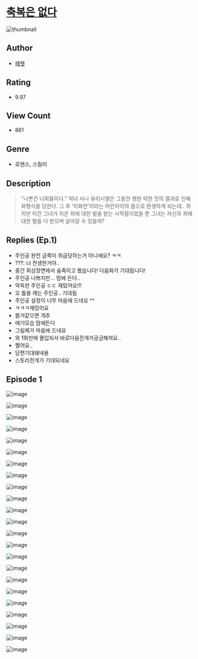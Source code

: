 # [축복은 없다](https://comic.naver.com/challenge/list?titleId=810499)
![thumbnail](https://image-comic.pstatic.net/user_contents_data/challenge_comic/2023/05/23/336358/upload_7233170449398050865_480x623.jpeg)

## Author
- [헤헷](https://comic.naver.com/artistTitle?id=336358)

## Rating
- 9.97

## View Count
- 861

## Genre
- 로맨스, 스릴러

## Description
> "나쁜건 너희들이다." 악녀 사나 유리시엘은 그동안 행한 악한 짓의 결과로 인해 화형식을 당한다. 그 후 '이화연'이라는 어린아이의 몸으로 환생하게 되는데.. 하지만 이건 그녀가 지은 죄에 대한 벌을 받는 시작점이었을 뿐 그녀는 자신의 죄에 대한 벌을 다 받으며 살아갈 수 있을까?

## Replies (Ep.1)
- 주인공 완전 금쪽이 취급당하는거 아니에요? ㅋㅋ
- ???: 너 전생한거야..
- 중간 회상장면에서 숨죽이고 봤습니다! 다음화가 기대됩니다!
- 주인공 나쁘지만... 맘에 든다..
- 악독한 주인공 ㄷㄷ 재밌어요!!!
- 오 틀을 깨는 주인공.. 기대됨
- 주인공 설정이 너무 마음에 드네요 ^^
- ㅋㅋㅋ재밌어요
- 뜰거같으면 개추
- 애기모습 맘에든다
- 그림체가 마음에 드네요
- 와 1화만에 몰입되서 바로다음전개가궁금해져요..
- 쩔어요..
- 담편기대돼네용
- 스토리전개가 기대되네요

## Episode 1
![image](https://image-comic.pstatic.net/user_contents_data/challenge_comic/2023/05/23/336358/upload_3618467698934296884.jpeg)

![image](https://image-comic.pstatic.net/user_contents_data/challenge_comic/2023/05/23/336358/upload_4063708326241067319.jpeg)

![image](https://image-comic.pstatic.net/user_contents_data/challenge_comic/2023/05/23/336358/upload_3918474947654411108.jpeg)

![image](https://image-comic.pstatic.net/user_contents_data/challenge_comic/2023/05/23/336358/upload_4051322336209757233.jpeg)

![image](https://image-comic.pstatic.net/user_contents_data/challenge_comic/2023/05/23/336358/upload_3905856956525981753.jpeg)

![image](https://image-comic.pstatic.net/user_contents_data/challenge_comic/2023/05/23/336358/upload_3774355576283411257.jpeg)

![image](https://image-comic.pstatic.net/user_contents_data/challenge_comic/2023/05/23/336358/upload_7219944436193648944.jpeg)

![image](https://image-comic.pstatic.net/user_contents_data/challenge_comic/2023/05/23/336358/upload_7221348697927475511.jpeg)

![image](https://image-comic.pstatic.net/user_contents_data/challenge_comic/2023/05/23/336358/upload_3631698118126625633.jpeg)

![image](https://image-comic.pstatic.net/user_contents_data/challenge_comic/2023/05/23/336358/upload_3474589120673888051.jpeg)

![image](https://image-comic.pstatic.net/user_contents_data/challenge_comic/2023/05/23/336358/upload_7089337822170592304.jpeg)

![image](https://image-comic.pstatic.net/user_contents_data/challenge_comic/2023/05/23/336358/upload_3978424926560598064.jpeg)

![image](https://image-comic.pstatic.net/user_contents_data/challenge_comic/2023/05/23/336358/upload_4051095836864755046.jpeg)

![image](https://image-comic.pstatic.net/user_contents_data/challenge_comic/2023/05/23/336358/upload_7149801285911471205.jpeg)

![image](https://image-comic.pstatic.net/user_contents_data/challenge_comic/2023/05/23/336358/upload_3977350711521665330.jpeg)

![image](https://image-comic.pstatic.net/user_contents_data/challenge_comic/2023/05/23/336358/upload_3702633102148908597.jpeg)

![image](https://image-comic.pstatic.net/user_contents_data/challenge_comic/2023/05/23/336358/upload_3835154158434990438.jpeg)

![image](https://image-comic.pstatic.net/user_contents_data/challenge_comic/2023/05/23/336358/upload_7220223717113411682.jpeg)

![image](https://image-comic.pstatic.net/user_contents_data/challenge_comic/2023/05/23/336358/upload_4123380136503555428.jpeg)

![image](https://image-comic.pstatic.net/user_contents_data/challenge_comic/2023/05/23/336358/upload_3761744165092143669.jpeg)

![image](https://image-comic.pstatic.net/user_contents_data/challenge_comic/2023/05/23/336358/upload_3689684178707101028.jpeg)

![image](https://image-comic.pstatic.net/user_contents_data/challenge_comic/2023/05/23/336358/upload_7365695882218517042.jpeg)

![image](https://image-comic.pstatic.net/user_contents_data/challenge_comic/2023/05/23/336358/upload_7077469693646614577.jpeg)
